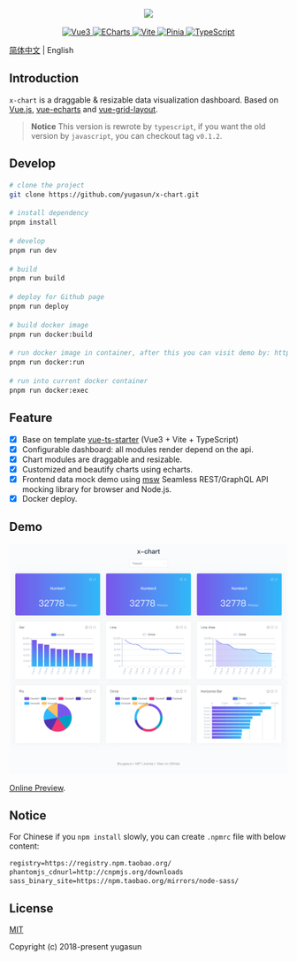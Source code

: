 <p align="center">
  <img width="80" src="./logo.png">
</p>

<p align="center">
    <a href="https://vuejs.org/">
        <img src="https://img.shields.io/badge/Vue-3.2.25-42b883" alt="Vue3" />
    </a>
    <a href="https://echarts.apache.org/">
        <img src="https://img.shields.io/badge/ECharts-5.3.3-brightgreen" alt="ECharts" />
    </a>
    <a href="https://vitejs.dev">
        <img src="https://img.shields.io/badge/Vite-2.9.7-747bff" alt="Vite" />
    </a>
    <a href="https://pinia.vuejs.org">
        <img src="https://img.shields.io/badge/Pinia-2.0.14-f7d336" alt="Pinia" />
    </a>
    <a href="https://www.typescriptlang.org/">
        <img src="https://img.shields.io/badge/TypeScript-4.6.4-blue" alt="TypeScript" />
    </a>
</p>

[简体中文](./README.zh-CN.md) | English

## Introduction

`x-chart` is a draggable & resizable data visualization dashboard. Based on [Vue.js](https://github.com/vuejs/vue), [vue-echarts](https://github.com/ecomfe/vue-echarts) and [vue-grid-layout](https://github.com/yugasun/vue-grid-layout/tree/pro/compass).

> **Notice** This version is rewrote by `typescript`, if you want the old version by `javascript`, you can checkout tag `v0.1.2`.

## Develop

```bash
# clone the project
git clone https://github.com/yugasun/x-chart.git

# install dependency
pnpm install

# develop
pnpm run dev

# build
pnpm run build

# deploy for Github page
pnpm run deploy

# build docker image
pnpm run docker:build

# run docker image in container, after this you can visit demo by: http://localhost:8080
pnpm run docker:run

# run into current docker container
pnpm run docker:exec
```

## Feature

-   [x] Base on template [vue-ts-starter](https://github.com/yugasun/vue-ts-starter) (Vue3 + Vite + TypeScript)
-   [x] Configurable dashboard: all modules render depend on the api.
-   [x] Chart modules are draggable and resizable.
-   [x] Customized and beautify charts using echarts.
-   [x] Frontend data mock demo using [msw](https://mswjs.io/docs/) Seamless REST/GraphQL API mocking library for browser and Node.js.
-   [x] Docker deploy.

## Demo

![x-chart](./demo/1.png)

[Online Preview](http://yugasun.github.io/x-chart/).

## Notice

For Chinese if you `npm install` slowly, you can create `.npmrc` file with below content:

```shell
registry=https://registry.npm.taobao.org/
phantomjs_cdnurl=http://cnpmjs.org/downloads
sass_binary_site=https://npm.taobao.org/mirrors/node-sass/
```

## License

[MIT](./LICENSE)

Copyright (c) 2018-present yugasun
